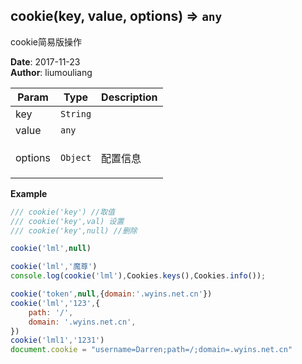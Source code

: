 ## cookie(key, value, options) ⇒ <code>any</code>
<p>cookie简易版操作</p>

**Date**: 2017-11-23  
**Author**: liumouliang  

| Param | Type | Description |
| --- | --- | --- |
| key | <code>String</code> |  |
| value | <code>any</code> |  |
| options | <code>Object</code> | <p>配置信息</p> |

**Example**  
```javascript
/// cookie('key') //取值
/// cookie('key',val) 设置
/// cookie('key',null) //删除

cookie('lml',null)

cookie('lml','魔尊')
console.log(cookie('lml'),Cookies.keys(),Cookies.info());

cookie('token',null,{domain:'.wyins.net.cn'})
cookie('lml','123',{
	path: '/',
	domain: '.wyins.net.cn',
})
cookie('lml1','1231')
document.cookie = "username=Darren;path=/;domain=.wyins.net.cn"
```
